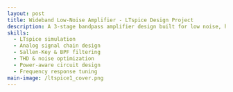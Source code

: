 ```yaml
---
layout: post
title: Wideband Low-Noise Amplifier - LTspice Design Project
description: A 3-stage bandpass amplifier design built for low noise, high fidelity, and wide bandwidth (20 Hz – 20 kHz). Designed and optimized in LTspice with detailed performance validation against distortion, power, and gain criteria.
skills:
  - LTspice simulation
  - Analog signal chain design
  - Sallen-Key & BPF filtering
  - THD & noise optimization
  - Power-aware circuit design
  - Frequency response tuning
main-image: /ltspice1_cover.png
---
```

